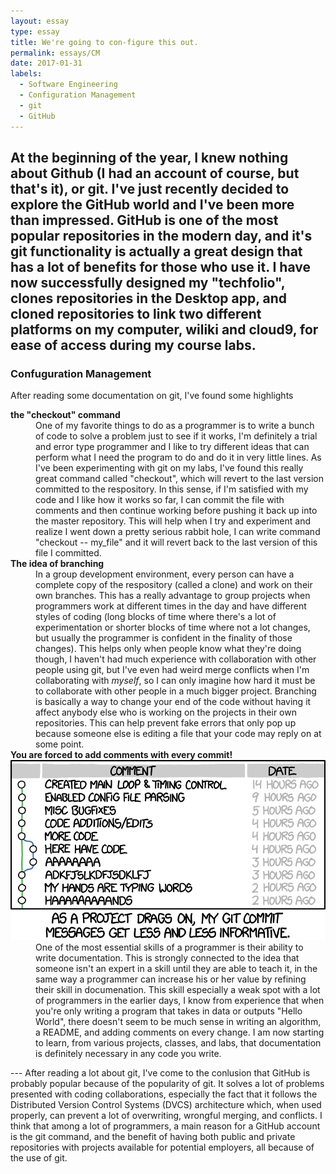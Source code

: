 ```yaml
---
layout: essay
type: essay
title: We're going to con-figure this out.
permalink: essays/CM
date: 2017-01-31
labels:
  - Software Engineering
  - Configuration Management
  - git
  - GitHub
---
```

At the beginning of the year, I knew nothing about Github (I had an account of course, but that's it), or git. I've just recently decided to explore the GitHub world and I've been more than impressed. GitHub is one of the most popular repositories in the modern day, and it's git functionality is actually a great design that has a lot of benefits for those who use it. I have now successfully designed my "techfolio", clones repositories in the Desktop app, and cloned repositories to link two different platforms on my computer, wiliki and cloud9, for ease of access during my course labs.
---
<h3> Confuguration Management</h3>
<p>After reading some documentation on git, I've found some highlights</p>
<dl>
<dt><strong>the "checkout" command</strong></dt>
  <dd>One of my favorite things to do as a programmer is to write a bunch of code to solve a problem just to see if it works, I'm definitely a trial and error type programmer and I like to try different ideas that can perform what I need the program to do and do it in very little lines. As I've been experimenting with git on my labs, I've found this really great command called "checkout", which will revert to the last version committed to the respository. In this sense, if I'm satisfied with my code and I like how it works so far, I can commit the file with comments and then continue working before pushing it back up into the master repository. This will help when I try and experiment and realize I went down a pretty serious rabbit hole, I can write command "checkout -- my_file" and it will revert back to the last version of this file I committed. </dd>
  <dt><strong>The idea of branching</strong></dt>
  <dd>In a group development environment, every person can have a complete copy of the respository (called a clone) and work on their own branches. This has a really advantage to group projects when programmers work at different times in the day and have different styles of coding (long blocks of time where there's a lot of experimentation or shorter blocks of time where not a lot changes, but usually the programmer is confident in the finality of those changes). This helps only when people know what they're doing though, I haven't had much experience with collaboration with other people using git, but I've even had weird merge conflicts when I'm collaborating with <i>myself</i>, so I can only imagine how hard it must be to collaborate with other people in a much bigger project. Branching is basically a way to change your end of the code without having it affect anybody else who is working on the projects in their own repositories. This can help prevent fake errors that only pop up because someone else is editing a file that your code may reply on at some point.</dd>
  <dt><strong> You are forced to add comments with every commit!</strong></dt>
  <img class="ui large center floated rounded image" src="../images/gitcomments.png">
  <dd>One of the most essential skills of a programmer is their ability to write documentation. This is strongly connected to the idea that someone isn't an expert in a skill until they are able to teach it, in the same way a programmer can increase his or her value by refining their skill in documenation.
This skill especially a weak spot with a lot of programmers in the earlier days, I know from experience that when you're only writing a program that takes in data or outputs "Hello World", there doesn't seem to be much sense in writing an algorithm, a README, and adding comments on every change. I am now starting to learn, from various projects, classes, and labs, that documentation is definitely necessary in any code you write.</dd>
</dl>
---
After reading a lot about git, I've come to the conlusion that GitHub is probably popular because of the popularity of git. It solves a lot of problems presented with coding collaborations, especially the fact that it follows the Distributed Version Control Systems (DVCS) architecture which, when used properly, can prevent a lot of overwriting, wrongful merging, and conflicts. I think that among a lot of programmers, a main reason for a GitHub account is the git command, and the benefit of having both public and private repositories with projects available for potential employers, all because of the use of git.
